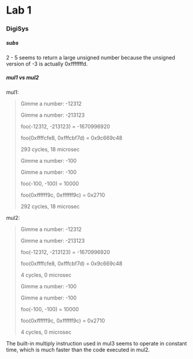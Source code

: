 # Lab 1

### DigiSys

##### subs

2 - 5 seems to return a large unsigned number because the unsigned version of -3 is actually 0xfffffffd.

##### mul1 vs mul2

mul1:

> Gimme a number: -12312
>
> Gimme a number: -213123
>
> foo(-12312, -213123) = -1670996920
>
> foo(0xffffcfe8, 0xfffcbf7d) = 0x9c669c48
>
> 293 cycles, 18 microsec
>
> 
>
> Gimme a number: -100
>
> Gimme a number: -100
>
> foo(-100, -100) = 10000
>
> foo(0xffffff9c, 0xffffff9c) = 0x2710
>
> 292 cycles, 18 microsec



mul2:

> Gimme a number: -12312
>
> Gimme a number: -213123
>
> foo(-12312, -213123) = -1670996920
>
> foo(0xffffcfe8, 0xfffcbf7d) = 0x9c669c48
>
> 4 cycles, 0 microsec
>
> 
>
> Gimme a number: -100
>
> Gimme a number: -100
>
> foo(-100, -100) = 10000
>
> foo(0xffffff9c, 0xffffff9c) = 0x2710
>
> 4 cycles, 0 microsec

The built-in multiply instruction used in mul3 seems to operate in constant time, which is much faster than the code executed in mul2.